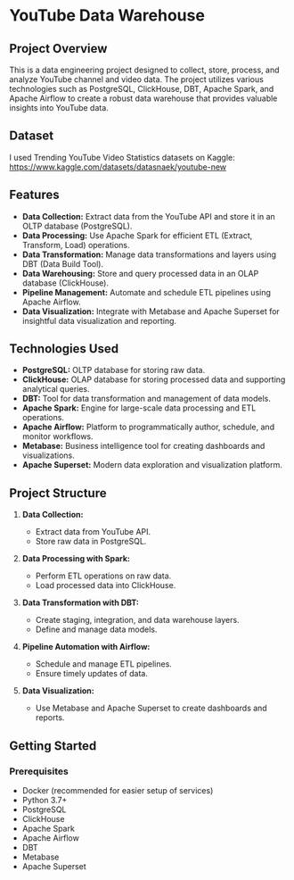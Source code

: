 
# YouTube Data Warehouse

## Project Overview

This is a data engineering project designed to collect, store, process, and analyze YouTube channel and video data. The project utilizes various technologies such as PostgreSQL, ClickHouse, DBT, Apache Spark, and Apache Airflow to create a robust data warehouse that provides valuable insights into YouTube data.

## Dataset
I used Trending YouTube Video Statistics datasets on Kaggle: https://www.kaggle.com/datasets/datasnaek/youtube-new

## Features

- **Data Collection:** Extract data from the YouTube API and store it in an OLTP database (PostgreSQL).
- **Data Processing:** Use Apache Spark for efficient ETL (Extract, Transform, Load) operations.
- **Data Transformation:** Manage data transformations and layers using DBT (Data Build Tool).
- **Data Warehousing:** Store and query processed data in an OLAP database (ClickHouse).
- **Pipeline Management:** Automate and schedule ETL pipelines using Apache Airflow.
- **Data Visualization:** Integrate with Metabase and Apache Superset for insightful data visualization and reporting.

## Technologies Used

- **PostgreSQL:** OLTP database for storing raw data.
- **ClickHouse:** OLAP database for storing processed data and supporting analytical queries.
- **DBT:** Tool for data transformation and management of data models.
- **Apache Spark:** Engine for large-scale data processing and ETL operations.
- **Apache Airflow:** Platform to programmatically author, schedule, and monitor workflows.
- **Metabase:** Business intelligence tool for creating dashboards and visualizations.
- **Apache Superset:** Modern data exploration and visualization platform.

## Project Structure

1. **Data Collection:**
    - Extract data from YouTube API.
    - Store raw data in PostgreSQL.

2. **Data Processing with Spark:**
    - Perform ETL operations on raw data.
    - Load processed data into ClickHouse.

3. **Data Transformation with DBT:**
    - Create staging, integration, and data warehouse layers.
    - Define and manage data models.

4. **Pipeline Automation with Airflow:**
    - Schedule and manage ETL pipelines.
    - Ensure timely updates of data.

5. **Data Visualization:**
    - Use Metabase and Apache Superset to create dashboards and reports.

## Getting Started

### Prerequisites

- Docker (recommended for easier setup of services)
- Python 3.7+
- PostgreSQL
- ClickHouse
- Apache Spark
- Apache Airflow
- DBT
- Metabase
- Apache Superset
